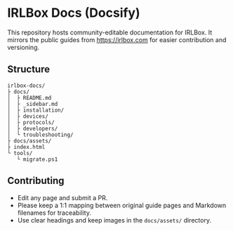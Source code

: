 # IRLBox Docs (Docsify)

This repository hosts community-editable documentation for IRLBox. It mirrors the public guides from https://irlbox.com for easier contribution and versioning.

## Structure

```
irlbox-docs/
├ docs/
│  ├ README.md
│  ├ _sidebar.md
│  ├ installation/
│  ├ devices/
│  ├ protocols/
│  ├ developers/
│  └ troubleshooting/
├ docs/assets/
├ index.html
└ tools/
   └ migrate.ps1
```


## Contributing

- Edit any page and submit a PR.
- Please keep a 1:1 mapping between original guide pages and Markdown filenames for traceability.
- Use clear headings and keep images in the `docs/assets/` directory.
